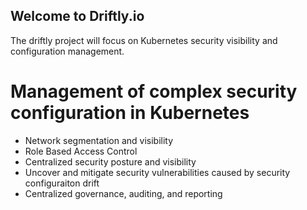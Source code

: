 ## Welcome to Driftly.io

The driftly project will focus on Kubernetes security visibility and configuration management.

# Management of complex security configuration in Kubernetes

  - Network segmentation and visibility
  - Role Based Access Control
  - Centralized security posture and visibility
  - Uncover and mitigate security vulnerabilities caused by security configuraiton drift
  - Centralized governance, auditing, and reporting

